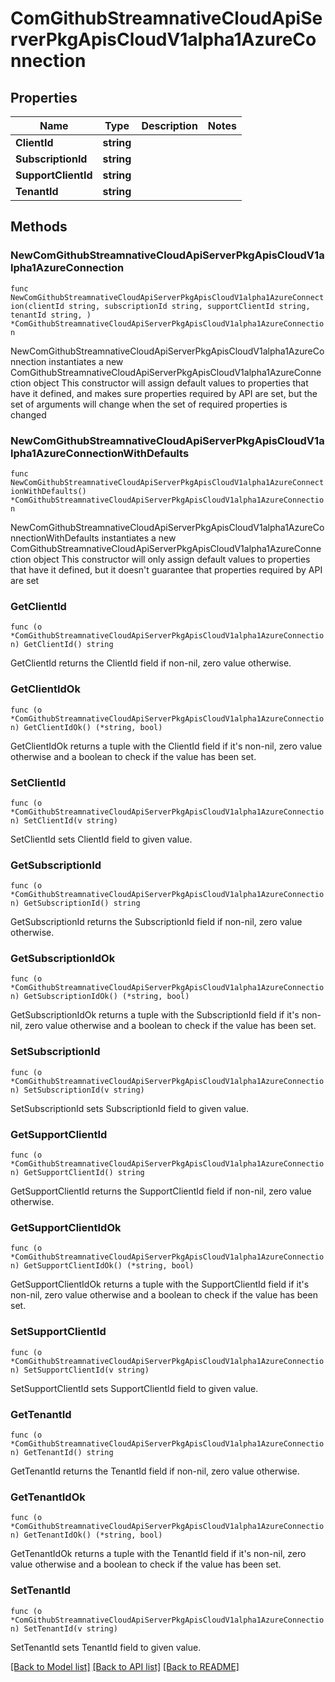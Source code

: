 # ComGithubStreamnativeCloudApiServerPkgApisCloudV1alpha1AzureConnection

## Properties

Name | Type | Description | Notes
------------ | ------------- | ------------- | -------------
**ClientId** | **string** |  | 
**SubscriptionId** | **string** |  | 
**SupportClientId** | **string** |  | 
**TenantId** | **string** |  | 

## Methods

### NewComGithubStreamnativeCloudApiServerPkgApisCloudV1alpha1AzureConnection

`func NewComGithubStreamnativeCloudApiServerPkgApisCloudV1alpha1AzureConnection(clientId string, subscriptionId string, supportClientId string, tenantId string, ) *ComGithubStreamnativeCloudApiServerPkgApisCloudV1alpha1AzureConnection`

NewComGithubStreamnativeCloudApiServerPkgApisCloudV1alpha1AzureConnection instantiates a new ComGithubStreamnativeCloudApiServerPkgApisCloudV1alpha1AzureConnection object
This constructor will assign default values to properties that have it defined,
and makes sure properties required by API are set, but the set of arguments
will change when the set of required properties is changed

### NewComGithubStreamnativeCloudApiServerPkgApisCloudV1alpha1AzureConnectionWithDefaults

`func NewComGithubStreamnativeCloudApiServerPkgApisCloudV1alpha1AzureConnectionWithDefaults() *ComGithubStreamnativeCloudApiServerPkgApisCloudV1alpha1AzureConnection`

NewComGithubStreamnativeCloudApiServerPkgApisCloudV1alpha1AzureConnectionWithDefaults instantiates a new ComGithubStreamnativeCloudApiServerPkgApisCloudV1alpha1AzureConnection object
This constructor will only assign default values to properties that have it defined,
but it doesn't guarantee that properties required by API are set

### GetClientId

`func (o *ComGithubStreamnativeCloudApiServerPkgApisCloudV1alpha1AzureConnection) GetClientId() string`

GetClientId returns the ClientId field if non-nil, zero value otherwise.

### GetClientIdOk

`func (o *ComGithubStreamnativeCloudApiServerPkgApisCloudV1alpha1AzureConnection) GetClientIdOk() (*string, bool)`

GetClientIdOk returns a tuple with the ClientId field if it's non-nil, zero value otherwise
and a boolean to check if the value has been set.

### SetClientId

`func (o *ComGithubStreamnativeCloudApiServerPkgApisCloudV1alpha1AzureConnection) SetClientId(v string)`

SetClientId sets ClientId field to given value.


### GetSubscriptionId

`func (o *ComGithubStreamnativeCloudApiServerPkgApisCloudV1alpha1AzureConnection) GetSubscriptionId() string`

GetSubscriptionId returns the SubscriptionId field if non-nil, zero value otherwise.

### GetSubscriptionIdOk

`func (o *ComGithubStreamnativeCloudApiServerPkgApisCloudV1alpha1AzureConnection) GetSubscriptionIdOk() (*string, bool)`

GetSubscriptionIdOk returns a tuple with the SubscriptionId field if it's non-nil, zero value otherwise
and a boolean to check if the value has been set.

### SetSubscriptionId

`func (o *ComGithubStreamnativeCloudApiServerPkgApisCloudV1alpha1AzureConnection) SetSubscriptionId(v string)`

SetSubscriptionId sets SubscriptionId field to given value.


### GetSupportClientId

`func (o *ComGithubStreamnativeCloudApiServerPkgApisCloudV1alpha1AzureConnection) GetSupportClientId() string`

GetSupportClientId returns the SupportClientId field if non-nil, zero value otherwise.

### GetSupportClientIdOk

`func (o *ComGithubStreamnativeCloudApiServerPkgApisCloudV1alpha1AzureConnection) GetSupportClientIdOk() (*string, bool)`

GetSupportClientIdOk returns a tuple with the SupportClientId field if it's non-nil, zero value otherwise
and a boolean to check if the value has been set.

### SetSupportClientId

`func (o *ComGithubStreamnativeCloudApiServerPkgApisCloudV1alpha1AzureConnection) SetSupportClientId(v string)`

SetSupportClientId sets SupportClientId field to given value.


### GetTenantId

`func (o *ComGithubStreamnativeCloudApiServerPkgApisCloudV1alpha1AzureConnection) GetTenantId() string`

GetTenantId returns the TenantId field if non-nil, zero value otherwise.

### GetTenantIdOk

`func (o *ComGithubStreamnativeCloudApiServerPkgApisCloudV1alpha1AzureConnection) GetTenantIdOk() (*string, bool)`

GetTenantIdOk returns a tuple with the TenantId field if it's non-nil, zero value otherwise
and a boolean to check if the value has been set.

### SetTenantId

`func (o *ComGithubStreamnativeCloudApiServerPkgApisCloudV1alpha1AzureConnection) SetTenantId(v string)`

SetTenantId sets TenantId field to given value.



[[Back to Model list]](../README.md#documentation-for-models) [[Back to API list]](../README.md#documentation-for-api-endpoints) [[Back to README]](../README.md)


